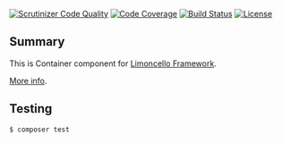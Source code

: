 [![Scrutinizer Code Quality](https://scrutinizer-ci.com/g/limoncello-php-dist/container/badges/quality-score.png?b=master)](https://scrutinizer-ci.com/g/limoncello-php-dist/container/?branch=master)
[![Code Coverage](https://scrutinizer-ci.com/g/limoncello-php-dist/container/badges/coverage.png?b=master)](https://scrutinizer-ci.com/g/limoncello-php-dist/container/?branch=master)
[![Build Status](https://travis-ci.org/limoncello-php-dist/container.svg?branch=master)](https://travis-ci.org/limoncello-php-dist/container)
[![License](https://img.shields.io/packagist/l/limoncello-php/container.svg)](https://packagist.org/packages/limoncello-php/container)

## Summary

This is Container component for [Limoncello Framework](https://github.com/limoncello-php/framework).

[More info](https://github.com/limoncello-php/framework).

## Testing

```bash
$ composer test
```
